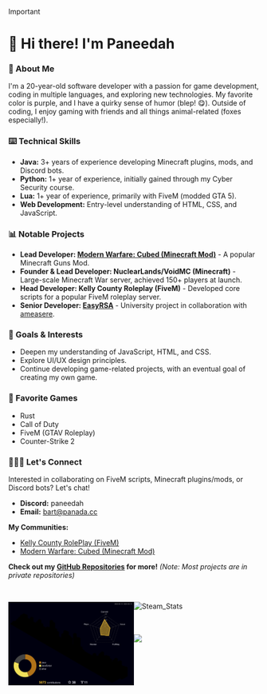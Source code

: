 > [!IMPORTANT]
>
> # 🚀 Hi there! I'm Paneedah
> 
> ### 💬 About Me
> I'm a 20-year-old software developer with a passion for game development, coding in multiple languages, and exploring new technologies. My favorite color is purple, and I have a quirky sense of humor (blep! 😋). Outside of coding, I enjoy gaming with friends and all things animal-related (foxes especially!).
>
> ### ⌨️ Technical Skills
> * **Java:** 3+ years of experience developing Minecraft plugins, mods, and Discord bots.
> * **Python:** 1+ year of experience, initially gained through my Cyber Security course.
> * **Lua:** 1+ year of experience, primarily with FiveM (modded GTA 5).
> * **Web Development:** Entry-level understanding of HTML, CSS, and JavaScript.
>
> ### 📊 Notable Projects
> * **Lead Developer: [Modern Warfare: Cubed (Minecraft Mod)](https://github.com/Cubed-Development/Modern-Warfare-Cubed)** - A popular Minecraft Guns Mod.
> * **Founder & Lead Developer: NuclearLands/VoidMC (Minecraft)** - Large-scale Minecraft War server, achieved 150+ players at launch.
> * **Head Developer: Kelly County Roleplay (FiveM)** - Developed core scripts for a popular FiveM roleplay server.
> * **Senior Developer: [EasyRSA](https://github.com/ameasere/EasyRSA)** - University project in collaboration with [ameasere](https://github.com/ameasere).
>
> ### 📌 Goals & Interests
> * Deepen my understanding of JavaScript, HTML, and CSS.
> * Explore UI/UX design principles.
> * Continue developing game-related projects, with an eventual goal of creating my own game. 
>
> ### 👾 Favorite Games
> * Rust
> * Call of Duty
> * FiveM (GTAV Roleplay)
> * Counter-Strike 2
>
> ### 🧑🏻‍💻 Let's Connect
> Interested in collaborating on FiveM scripts, Minecraft plugins/mods, or Discord bots? Let's chat!
>
> * **Discord:** paneedah
> * **Email:** bart@panada.cc
>
> **My Communities:**
> * [Kelly County RolePlay (FiveM)](https://discord.gg/RXpVfmKXsK)
> * [Modern Warfare: Cubed (Minecraft Mod)](https://discord.gg/FxmrYg2eny) 
> 
> **Check out my [GitHub Repositories](https://github.com/Paneedah?tab=repositories) for more!** *(Note: Most projects are in private repositories)*

<br>
<div>
  <img src="https://raw.githubusercontent.com/Paneedah/Paneedah/414e9741a1c9a07f257855ebeee53fc4d248e22a/profile-3d-contrib/profile-night-rainbow.svg" alt="Commit_Stats" style="float: left;  width: 50%; max-height: 35%">
  <img src="https://steam-stat.vercel.app/api?profileName=Paneedah" alt="Steam_Stats" style="float: left; width: 47%; max-height: 35%">
  
  <br><br><br>
  
  <img src="https://github-profile-trophy.vercel.app/?username=paneedah&theme=nord&column=7">
</div>
